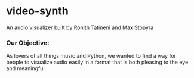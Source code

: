 # video-synth
An audio visualizer built by Rohith Tatineni and Max Stopyra

### Our Objective:
As lovers of all things music and Python, we wanted to find a way for people to visualize audio easily in a format that is both pleasing to the eye and meaningful.
